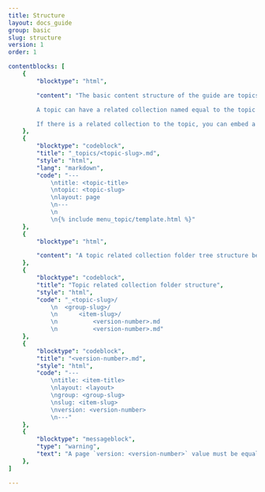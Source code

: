 ```yaml
---
title: Structure
layout: docs_guide
group: basic
slug: structure
version: 1
order: 1

contentblocks: [
	{
		"blocktype": "html",

		"content": "The basic content structure of the guide are topics as a Jekyll collection `_topics`.

		A topic can have a related collection named equal to the topic item `page.topic` variable.

		If there is a related collection to the topic, you can embed a topic sub menu on the topic page reflecting the related collection entries `{% include menu_topic/template.html %}`"
	},
	{
		"blocktype": "codeblock",
		"title": "_topics/<topic-slug>.md",
		"style": "html",
		"lang": "markdown",
		"code": "---
			\ntitle: <topic-title>
			\ntopic: <topic-slug>
			\nlayout: page
			\n---
			\n
			\n{% include menu_topic/template.html %}"
	},
	{
		"blocktype": "html",

		"content": "A topic related collection folder tree structure begins with a `group/`, then `item-slug/` as an indentifier, and then versions like `1.md`."
	},
	{
		"blocktype": "codeblock",
		"title": "Topic related collection folder structure",
		"style": "html",
		"code": "_<topic-slug>/
			\n	<group-slug>/
			\n		<item-slug>/
			\n			<version-number>.md
			\n			<version-number>.md"
	},
	{
		"blocktype": "codeblock",
		"title": "<version-number>.md",
		"style": "html",
		"code": "---
			\ntitle: <item-title>
			\nlayout: <layout>
			\ngroup: <group-slug>
			\nslug: <item-slug>
			\nversion: <version-number>
			\n---"
	},
	{
		"blocktype": "messageblock",
		"type": "warning",
		"text": "A page `version: <version-number>` value must be equal to the document name `<version-number>.md`."
	},
]

---
```

